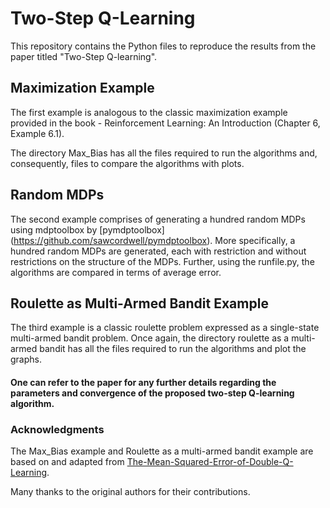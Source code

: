 # Two-Step Q-Learning

This repository contains the Python files to reproduce the results from the paper titled "Two-Step Q-learning". 

## Maximization Example


The first example is analogous to the classic maximization example provided in the book - Reinforcement Learning: An Introduction (Chapter 6, Example 6.1). 

The directory Max_Bias has all the files required to run the algorithms and, consequently, files to compare the algorithms with plots. 

## Random MDPs

The second example comprises of generating a hundred random MDPs using mdptoolbox by [pymdptoolbox] (https://github.com/sawcordwell/pymdptoolbox). More specifically, a hundred random MDPs are generated, each with restriction and without restrictions on the structure of the MDPs. Further, using the runfile.py, the algorithms are compared in terms of average error. 

## Roulette as Multi-Armed Bandit Example

The third example is a classic roulette problem expressed as a single-state multi-armed bandit problem. Once again, the directory roulette as a multi-armed bandit has all the files required to run the algorithms and plot the graphs. 


#### One can refer to the paper for any further details regarding the parameters and convergence of the proposed two-step Q-learning algorithm.





### Acknowledgments

The Max_Bias example and Roulette as a multi-armed bandit example are based on and adapted from [The-Mean-Squared-Error-of-Double-Q-Learning](https://github.com/wentaoweng/The-Mean-Squared-Error-of-Double-Q-Learning). 





Many thanks to the original authors for their contributions.
